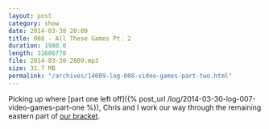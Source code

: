 ```yaml
---
layout: post
category: show
date: 2014-03-30 20:09
title: 008 - All These Games Pt. 2
duration: 1980.0
length: 31686770
file: 2014-03-30-2009.mp3
size: 31.7 MB
permalink: "/archives/14089-log-008-video-games-part-two.html"
---
```



Picking up where [part one left off]({% post_url /log/2014-03-30-log-007-video-games-part-one %}), Chris and I work our way through the remaining eastern part of [our bracket](http://f.cl.ly/items/2k2X0X3H1g3o302y2H12/the-log-games-bracket.pdf).
